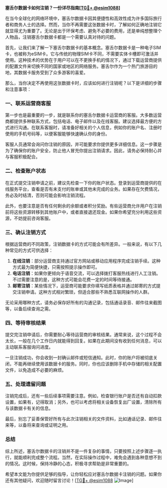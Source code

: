 **塞舌尔数据卡如何注销？一份详尽指南[[TG💪+ @esim1088](https://t.me/s/esim1088)]**

在当今全球化的网络环境中，塞舌尔数据卡因其便捷性和高效性成为许多国际旅行者和商务人士的选择。然而，当你不再需要这张数据卡时，了解如何正确地注销它就显得尤为重要了。无论是出于环保考虑、避免不必要的费用，还是单纯想整理个人物品，注销塞舌尔数据卡都是一个需要认真对待的问题。

首先，让我们来了解一下塞舌尔数据卡的基本概念。塞舌尔数据卡是一种电子SIM卡，也被称为eSIM卡。它与传统的物理SIM卡不同，不需要实体卡槽即可激活并使用。这种技术的优势在于用户可以在不更换手机的情况下，通过下载运营商提供的配置文件来切换不同的国家或地区的网络服务。塞舌尔作为一个热门旅游目的地，其数据卡服务受到了众多游客的喜爱。

那么，当你决定不再使用这张数据卡时，应该如何进行注销呢？以下是详细的步骤和注意事项：

### 一、联系运营商客服

第一步也是最重要的一步，就是联系你的塞舌尔数据卡运营商的客服。大多数运营商都提供多种联系方式，包括电话、电子邮件以及在线客服。建议选择最方便的方式进行沟通。在联系客服时，请准备好相关的个人信息，例如你的账户名、注册时使用的手机号码等，以便客服能够快速确认你的身份。

客服人员通常会询问你注销的原因，并可能要求你提供更多详细信息。这一步骤是为了确保你的账户安全，防止他人冒充你提出注销请求。因此，请务必保持耐心并与客服积极配合。

### 二、检查账户状态

在正式提交注销申请之前，建议先检查一下你的账户状态。登录到运营商提供的在线服务平台，查看是否有未支付的账单或其他未完成的业务。如果存在欠费情况，务必及时结清，否则可能会影响注销流程。

此外，也要注意是否有任何剩余的余额或者积分奖励。有些运营商允许用户在注销前将这些资源转移到其他账户中，或者直接退还现金。如果你希望充分利用这些资源，不妨提前咨询客服。

### 三、确认注销方式

根据运营商的不同政策，注销数据卡的方式可能会有所差异。一般来说，有以下几种常见的方式可供选择：

1. **在线注销**：部分运营商支持通过官方网站或移动应用程序完成注销手续。这种方式最为简便快捷，只需按照提示操作即可。
2. **电话注销**：如果你更倾向于语音交流，可以选择拨打客服热线进行人工注销。不过需要注意的是，这种方式可能会花费一定的时间等待接通。
3. **邮寄注销**：某些情况下，运营商可能要求你填写纸质表格并通过邮寄的方式提交注销申请。这种方式相对繁琐，但适合那些不熟悉互联网操作的人群。

无论采用哪种方式，请务必保存好所有的沟通记录，包括通话录音、邮件往来截图等，以备后续查询之需。

### 四、等待审核结果

提交完注销申请后，你需要耐心等待运营商的审核结果。通常来说，这个过程不会太长，一般在几个工作日内就能得到回复。如果在此期间没有收到任何消息，可以主动联系客服询问进度。

一旦注销成功，你会收到一封确认邮件或短信通知。此时，你的账户将被彻底关闭，不能再继续使用该数据卡的服务。同时，你也应该删除手机中存储的相关配置文件，以免造成不必要的麻烦。

### 五、处理遗留问题

注销完成后，还有一些后续事项需要注意。例如，检查银行账户是否还有自动扣款设置，如果有，记得取消；另外，也可以考虑将相关设备恢复出厂设置，清除所有与该数据卡有关的信息。

最后，别忘了妥善保管好所有与此次注销相关的文件资料，比如通话记录、邮件往来等，以备将来查询或证明之用。

### 总结

综上所述，塞舌尔数据卡的注销并不是一件复杂的事情，只要按照上述步骤逐一执行，就能顺利完成整个流程。当然，在实际操作过程中，难免会遇到各种意想不到的情况。这时候，保持冷静的心态，积极寻求帮助是非常重要的。

希望本文能为你提供足够的指导，让你轻松应对塞舌尔数据卡注销的问题。如果你还有其他疑问，欢迎随时留言讨论！[[TG💪+ @esim1088](https://t.me/s/esim1088) ![Image](https://i.postimg.cc/4NQfJmqS/Snipaste-2025-05-13-00-14-12.png)]